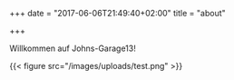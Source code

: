 +++
date = "2017-06-06T21:49:40+02:00"
title = "about"

+++



Willkommen auf Johns-Garage13!

{{< figure src="/images/uploads/test.png" >}}
